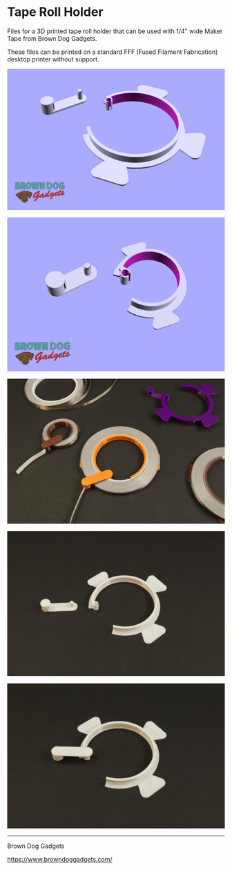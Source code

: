 # Tape Roll Holder

Files for a 3D printed tape roll holder that can be used with 1/4" wide Maker Tape from Brown Dog Gadgets.

These files can be printed on a standard FFF (Fused Filament Fabrication) desktop printer without support.

![](Images/Large-Tape-Holder.png)

![](Images/Small-Tape-Holder.png)

![](Images/Large-Tape-Holder-2345.jpg)

![](Images/Large-Tape-Holder-2346.jpg)

![](Images/Large-Tape-Holder-2347.jpg)

---

Brown Dog Gadgets

https://www.browndoggadgets.com/
